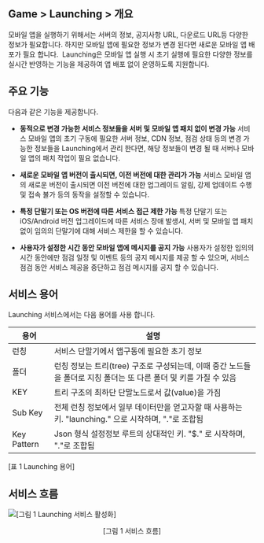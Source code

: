 ## Game > Launching > 개요 

모바일 앱을 실행하기 위해서는 서버의 정보, 공지사항 URL, 다운로드 URL등 다양한 정보가 필요합니다. 하지만 모바일 앱에 필요한 정보가 변경 된다면 새로운 모바일 앱 배포가 필요 합니다.  Launching은 모바일 앱 실행 시 초기 실행에 필요한 다양한 정보를 실시간 반영하는 기능을 제공하여 앱 배포 없이 운영하도록 지원합니다.

## 주요 기능

다음과 같은 기능을 제공합니다.

* **동적으로 변경 가능한 서비스 정보들을 서버 및 모바일 앱 패치 없이 변경 가능**
서비스 모바일 앱의 초기 구동에 필요한 서버 정보, CDN 정보, 점검 상태 등의 변경 가능한 정보들을 Launching에서 관리 한다면, 해당 정보들이 변경 될 때 서버나 모바일 앱의 패치 작업이 필요 없습니다.

* **새로운 모바일 앱 버전이 출시되면, 이전 버전에 대한 관리가 가능**
서비스 모바일 앱의 새로운 버전이 출시되면 이전 버전에 대한 업그레이드 알림, 강제 업데이트 수행 및 접속 불가 등의 동작을 설정할 수 있습니다.

* **특정 단말기 또는 OS 버전에 따른 서비스 접근 제한 가능**
특정 단말기 또는 iOS/Android 버전 업그레이드에 따른 서비스 장애 발생시, 서버 및 모바일 앱 패치 없이 임의의 단말기에 대해 서비스 제한을 할 수 있습니다.

* **사용자가 설정한 시간 동안 모바일 앱에 메시지를 공지 가능**
사용자가 설정한 임의의 시간 동안에만 점검 일정 및 이벤트 등의 공지 메시지를 제공 할 수 있으며, 서비스 점검 동안 서비스 제공을 중단하고 점검 메시지를 공지 할 수 있습니다.

## 서비스 용어

Launching 서비스에서는 다음 용어를 사용 합니다.

| 용어  | 설명                                                                    |
| --- | --------------------------------------------------------------------- |
| 런칭  | 서비스 단말기에서 앱구동에 필요한 초기 정보                                              |
| 폴더  | 런칭 정보는 트리(tree) 구조로 구성되는데, 이때 중간 노드들을 폴더로 지칭 폴더는 또 다른 폴더 및 키를 가질 수 있음 |
| KEY | 트리 구조의 최하단 단말노드로서 값(value)을 가짐                                        |
| Sub Key | 전체 런칭 정보에서 일부 데이터만을 얻고자할 때 사용하는 키. "launching." 으로 시작하며, "."로 조합됨 |
| Key Pattern | Json 형식 설정정보 루트의 상대적인 키. "$." 로 시작하며, "."로 조합됨 |

[표 1 Launching 용어]

## 서비스 흐름

![[그림 1 Launching 서비스 활성화]](http://static.toastoven.net/prod_launching/service_flow.png)
<center>[그림 1 서비스 흐름]</center>